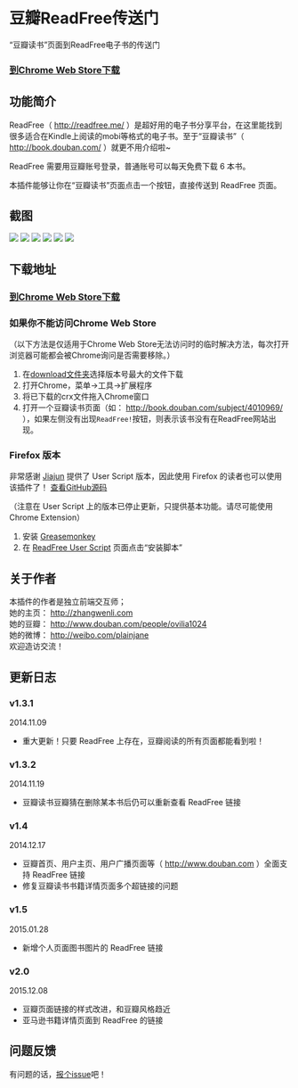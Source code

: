 # 豆瓣ReadFree传送门

“豆瓣读书”页面到ReadFree电子书的传送门

### <a href="https://chrome.google.com/webstore/detail/%E8%B1%86%E7%93%A3readfree%E4%BC%A0%E9%80%81%E9%97%A8/nnijmebffagpcclklhofdkjeimnmckjp?hl=en&gl=CN" target="_blank">到Chrome Web Store下载</a>

## 功能简介

ReadFree（ http://readfree.me/ ）是超好用的电子书分享平台，在这里能找到很多适合在Kindle上阅读的mobi等格式的电子书。至于“豆瓣读书”（ http://book.douban.com/ ）就更不用介绍啦~

ReadFree 需要用豆瓣账号登录，普通账号可以每天免费下载 6 本书。

本插件能够让你在“豆瓣读书”页面点击一个按钮，直接传送到 ReadFree 页面。

## 截图

![](https://github.com/Ovilia/readfree-chrome-extension/raw/master/res/screenshot.png)
![](https://github.com/Ovilia/readfree-chrome-extension/raw/master/res/screenshot-1.png)
![](https://github.com/Ovilia/readfree-chrome-extension/raw/master/res/screenshot-2.png)
![](https://github.com/Ovilia/readfree-chrome-extension/raw/master/res/screenshot-3.png)
![](https://github.com/Ovilia/readfree-chrome-extension/raw/master/res/screenshot-4.png)
![](https://github.com/Ovilia/readfree-chrome-extension/raw/master/res/screenshot-5.png)

## 下载地址

### <a href="https://chrome.google.com/webstore/detail/%E8%B1%86%E7%93%A3readfree%E4%BC%A0%E9%80%81%E9%97%A8/nnijmebffagpcclklhofdkjeimnmckjp?hl=en&gl=CN" target="_blank">到Chrome Web Store下载</a>

### 如果你不能访问Chrome Web Store

（以下方法是仅适用于Chrome Web Store无法访问时的临时解决方法，每次打开浏览器可能都会被Chrome询问是否需要移除。）

1. 在<a href="https://github.com/Ovilia/readfree-chrome-extension/tree/master/download">download文件夹</a>选择版本号最大的文件下载
2. 打开Chrome，菜单->工具->扩展程序
3. 将已下载的crx文件拖入Chrome窗口
4. 打开一个豆瓣读书页面（如： http://book.douban.com/subject/4010969/ ），如果左侧没有出现`ReadFree!`按钮，则表示该书没有在ReadFree网站出现。

### Firefox 版本

非常感谢 <a href="https://github.com/JiajunW" target="_blank">Jiajun</a> 提供了 User Script 版本，因此使用 Firefox 的读者也可以使用该插件了！ <a href="https://github.com/JiajunW/douban2readfree" target="_blank">查看GitHub源码</a>

（注意在 User Script 上的版本已停止更新，只提供基本功能。请尽可能使用 Chrome Extension）

1. 安装 <a href="https://addons.mozilla.org/en-UgS/firefox/addon/greasemonkey/" target="_blank">Greasemonkey</a>
2. 在 <a href="https://greasyfork.org/zh-CN/scripts/4905-%E8%B1%86%E7%93%A3-readfree-%E4%BC%A0%E9%80%81%E9%97%A8" target="_blank">ReadFree User Script</a> 页面点击“安装脚本”

## 关于作者

本插件的作者是独立前端交互师；  
她的主页： http://zhangwenli.com  
她的豆瓣： http://www.douban.com/people/ovilia1024  
她的微博： http://weibo.com/plainjane  
欢迎造访交流！

## 更新日志

### v1.3.1

2014.11.09

- 重大更新！只要 ReadFree 上存在，豆瓣阅读的所有页面都能看到啦！

### v1.3.2

2014.11.19

- 豆瓣读书豆瓣猜在删除某本书后仍可以重新查看 ReadFree 链接

### v1.4

2014.12.17

- 豆瓣首页、用户主页、用户广播页面等（ http://www.douban.com ）全面支持 ReadFree 链接
- 修复豆瓣读书书籍详情页面多个超链接的问题

### v1.5

2015.01.28

- 新增个人页面图书图片的 ReadFree 链接

### v2.0

2015.12.08

- 豆瓣页面链接的样式改进，和豆瓣风格趋近
- 亚马逊书籍详情页面到 ReadFree 的链接

## 问题反馈

有问题的话，<a href="https://github.com/Ovilia/readfree-chrome-extension/issues/new">报个issue</a>吧！
